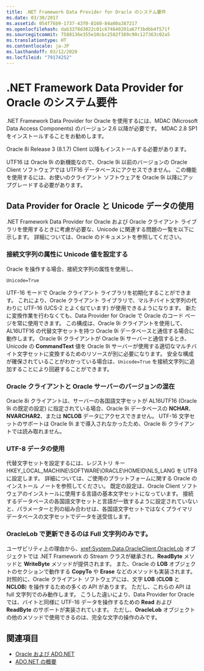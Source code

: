 ```yaml
---
title: .NET Framework Data Provider for Oracle のシステム要件
ms.date: 03/30/2017
ms.assetid: 054f76b9-1737-43f0-8160-84a00a387217
ms.openlocfilehash: dab3378d3022c01c674640201a67f3bdbb4f571f
ms.sourcegitcommit: 7588136e355e10cbc2582f389c90c127363c02a5
ms.translationtype: HT
ms.contentlocale: ja-JP
ms.lasthandoff: 03/12/2020
ms.locfileid: "79174252"
---
```

# <a name="system-requirements-for-the-net-framework-data-provider-for-oracle"></a>.NET Framework Data Provider for Oracle のシステム要件

.NET Framework Data Provider for Oracle を使用するには、MDAC (Microsoft Data Access Components) のバージョン 2.6 以降が必要です。 MDAC 2.8 SP1 をインストールすることをお勧めします。  
  
 Oracle 8i Release 3 (8.1.7) Client 以降もインストールする必要があります。  
  
 UTF16 は Oracle 9i の新機能なので、Oracle 9i 以前のバージョンの Oracle Client ソフトウェアでは UTF16 データベースにアクセスできません。 この機能を使用するには、お使いのクライアント ソフトウェアを Oracle 9i 以降にアップグレードする必要があります。  
  
## <a name="working-with-the-data-provider-for-oracle-and-unicode-data"></a>Data Provider for Oracle と Unicode データの使用  

.NET Framework Data Provider for Oracle および Oracle クライアント ライブラリを使用するときに考慮が必要な、Unicode に関連する問題の一覧を以下に示します。 詳細については、Oracle のドキュメントを参照してください。  
  
### <a name="setting-the-unicode-value-in-a-connection-string-attribute"></a>接続文字列の属性に Unicode 値を設定する  

Oracle を操作する場合、接続文字列の属性を使用し、  
  
`Unicode=True`
  
UTF-16 モードで Oracle クライアント ライブラリを初期化することができます。 これにより、Oracle クライアント ライブラリで、マルチバイト文字列の代わりに UTF-16 (UCS-2 とよく似ています) が使用できるようになります。 新たに変換作業を行わなくても、Data Provider for Oracle で Oracle のコード ページを常に使用できます。 この構成は、Oracle 9i クライアントを使用して、AL16UTF16 の代替文字セットを持つ Oracle 9i データベースと通信する場合に動作します。 Oracle 9i クライアントが Oracle 9i サーバーと通信するとき、Unicode の **CommandText** 値を Oracle 9i サーバーが使用する適切なマルチバイト文字セットに変換するためのリソースが別に必要になります。 安全な構成が確保されていることがわかっている場合は、`Unicode=True` を接続文字列に追加することにより回避することができます。  
  
### <a name="mixing-versions-of-oracle-client-and-oracle-server"></a>Oracle クライアントと Oracle サーバーのバージョンの混在  

Oracle 8i クライアントは、サーバーの各国語文字セットが AL16UTF16 (Oracle 9i の既定の設定) に指定されている場合、Oracle 9i データベースの **NCHAR**、**NVARCHAR2**、または **NCLOB** データにアクセスできません。 UTF-16 文字セットのサポートは Oracle 9i まで導入されなかったため、Oracle 8i クライアントでは読み取れません。  
  
### <a name="working-with-utf-8-data"></a>UTF-8 データの使用  

代替文字セットを設定するには、レジストリ キー HKEY_LOCAL_MACHINE\SOFTWARE\ORACLE\HOMEID\NLS_LANG を UTF8 に設定します。 詳細については、ご使用のプラットフォームに関する Oracle のインストール ノートを参照してください。 既定の設定は、Oracle Client ソフトウェアのインストールに使用する言語の基本文字セットになっています。 接続するデータベースの各国語文字セットと言語が一致するように設定されていないと、パラメーターと列の組み合わせは、各国語文字セットではなくプライマリ データベースの文字セットでデータを送受信します。  
  
### <a name="oraclelob-can-only-update-full-characters"></a>OracleLob で更新できるのは Full 文字列のみです。  

ユーザビリティ上の理由から、<xref:System.Data.OracleClient.OracleLob> オブジェクトでは .NET Framework の Stream クラスが継承され、**ReadByte** メソッドと **WriteByte** メソッドが提供されます。 また、Oracle の **LOB** オブジェクトのセクションで動作する **CopyTo** や **Erase** などのメソッドも実装されます。 対照的に、Oracle クライアント ソフトウェアには、文字 **LOB** (**CLOB** と **NCLOB**) を操作するための多くの API があります。 ただし、これらの API は full 文字列でのみ動作します。 こうした違いにより、Data Provider for Oracle では、バイトと同様に UTF-16 データを操作するための **Read** および **ReadByte** のサポートが実装されています。 ただし、**OracleLob** オブジェクトの他のメソッドで使用できるのは、完全な文字の操作のみです。  
  
## <a name="see-also"></a>関連項目

- [Oracle および ADO.NET](oracle-and-adonet.md)
- [ADO.NET の概要](ado-net-overview.md)
